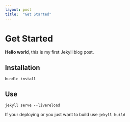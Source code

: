 ```yaml
---
layout: post
title:  "Get Started"
---
```


# Get Started

**Hello world**, this is my first Jekyll blog post.

## Installation

```bundle install ```

## Use

```jekyll serve --livereload ```

If your deploying or you just want to build use
```jekyll build```